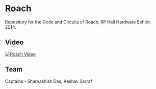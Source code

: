 # Roach
Repository for the Code and Circuits of Roach, RP Hall Hardware Exhibit 2014.

## Video
[![Roach Video](http://img.youtube.com/vi/LjEaX7ne1bM/0.jpg)](https://www.youtube.com/watch?v=LjEaX7ne1bM)


## Team
Captains - Sharvashish Das, Keshav Sarraf

